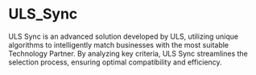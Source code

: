 # ULS_Sync
ULS Sync is an advanced solution developed by ULS, utilizing unique algorithms to intelligently match businesses with the most suitable Technology Partner. By analyzing key criteria, ULS Sync streamlines the selection process, ensuring optimal compatibility and efficiency.
